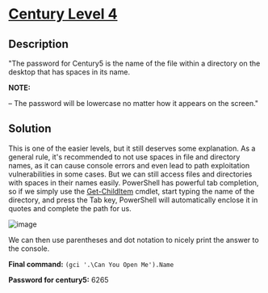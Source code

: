 # [Century Level 4](https://underthewire.tech/century-4)
## Description
"The password for Century5 is the name of the file within a directory on the desktop that has spaces in its name.

**NOTE:**

– The password will be lowercase no matter how it appears on the screen."

## Solution
This is one of the easier levels, but it still deserves some explanation. As a general rule, it's recommended to not use spaces in file and directory names, as it can cause console errors and even lead to path exploitation vulnerabilities in some cases. But we can still access files and directories with spaces in their names easily. PowerShell has powerful tab completion, so if we simply use the [Get-ChildItem](https://learn.microsoft.com/en-us/powershell/module/microsoft.powershell.management/get-childitem?view=powershell-7.5) cmdlet, start typing the name of the directory, and press the Tab key, PowerShell will automatically enclose it in quotes and complete the path for us.

![image](https://github.com/user-attachments/assets/f0691857-35cd-436c-b626-ee111630adc4)

We can then use parentheses and dot notation to nicely print the answer to the console.

**Final command:** `(gci '.\Can You Open Me').Name`

**Password for century5:** 6265
